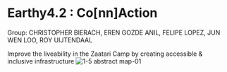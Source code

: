 # Earthy4.2 : Co[nn]Action
Group: CHRISTOPHER BIERACH, EREN GOZDE ANIL, FELIPE LOPEZ, JUN WEN LOO, ROY UIJTENDAAL

Improve the liveability in the Zaatari Camp by creating accessible & inclusive infrastructure
![1-5 abstract map-01](https://user-images.githubusercontent.com/92442677/137137416-e158a62f-66bc-4b2b-954a-bcf93a6912bf.png)

